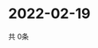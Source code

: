 # 2022-02-19
  共 0条

  <!-- BEGIN -->
  <!-- 最后更新时间Sat Feb 19 2022 02:23:02 GMT+0000 (Coordinated Universal Time) -->
  
  <!-- END -->
  
  